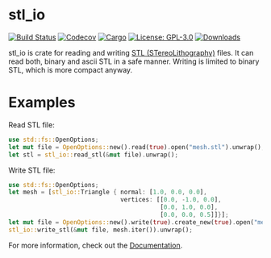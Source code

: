 # stl_io
[![Build Status](https://travis-ci.org/hmeyer/stl_io.svg?branch=master)](https://travis-ci.org/hmeyer/stl_io)
[![Codecov](https://codecov.io/github/hmeyer/stl_io/coverage.svg?branch=master)](https://codecov.io/github/hmeyer/stl_io)
[![Cargo](https://img.shields.io/crates/v/stl_io.svg)](https://crates.io/crates/stl_io)
[![License: GPL-3.0](https://img.shields.io/crates/l/direct-gui.svg)](#license)
[![Downloads](https://img.shields.io/crates/d/stl_io.svg)](#downloads)


stl_io is crate for reading and writing [STL (STereoLithography)](https://en.wikipedia.org/wiki/STL_(file_format)) files. It can read both, binary and ascii STL in a safe manner. Writing is limited to binary STL, which is more compact anyway.

# Examples
Read STL file:

```rust
use std::fs::OpenOptions;
let mut file = OpenOptions::new().read(true).open("mesh.stl").unwrap();
let stl = stl_io::read_stl(&mut file).unwrap();
```

Write STL file:

```rust
use std::fs::OpenOptions;
let mesh = [stl_io::Triangle { normal: [1.0, 0.0, 0.0],
                               vertices: [[0.0, -1.0, 0.0],
                                          [0.0, 1.0, 0.0],
                                          [0.0, 0.0, 0.5]]}];
let mut file = OpenOptions::new().write(true).create_new(true).open("mesh.stl").unwrap();
stl_io::write_stl(&mut file, mesh.iter()).unwrap();
```

For more information, check out the [Documentation](https://docs.rs/stl_io/).
